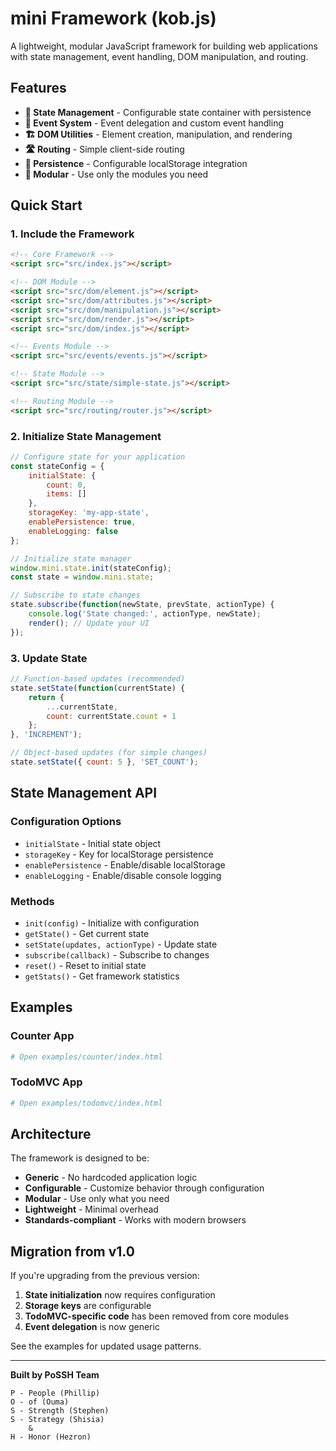 # mini Framework (kob.js)

A lightweight, modular JavaScript framework for building web applications with state management, event handling, DOM manipulation, and routing.

## Features

- **🔄 State Management** - Configurable state container with persistence
- **🎯 Event System** - Event delegation and custom event handling
- **🏗️ DOM Utilities** - Element creation, manipulation, and rendering
- **🛣️ Routing** - Simple client-side routing
- **💾 Persistence** - Configurable localStorage integration
- **🔧 Modular** - Use only the modules you need

## Quick Start

### 1. Include the Framework

```html
<!-- Core Framework -->
<script src="src/index.js"></script>

<!-- DOM Module -->
<script src="src/dom/element.js"></script>
<script src="src/dom/attributes.js"></script>
<script src="src/dom/manipulation.js"></script>
<script src="src/dom/render.js"></script>
<script src="src/dom/index.js"></script>

<!-- Events Module -->
<script src="src/events/events.js"></script>

<!-- State Module -->
<script src="src/state/simple-state.js"></script>

<!-- Routing Module -->
<script src="src/routing/router.js"></script>
```

### 2. Initialize State Management

```javascript
// Configure state for your application
const stateConfig = {
    initialState: {
        count: 0,
        items: []
    },
    storageKey: 'my-app-state',
    enablePersistence: true,
    enableLogging: false
};

// Initialize state manager
window.mini.state.init(stateConfig);
const state = window.mini.state;

// Subscribe to state changes
state.subscribe(function(newState, prevState, actionType) {
    console.log('State changed:', actionType, newState);
    render(); // Update your UI
});
```

### 3. Update State

```javascript
// Function-based updates (recommended)
state.setState(function(currentState) {
    return {
        ...currentState,
        count: currentState.count + 1
    };
}, 'INCREMENT');

// Object-based updates (for simple changes)
state.setState({ count: 5 }, 'SET_COUNT');
```

## State Management API

### Configuration Options

- `initialState` - Initial state object
- `storageKey` - Key for localStorage persistence
- `enablePersistence` - Enable/disable localStorage
- `enableLogging` - Enable/disable console logging

### Methods

- `init(config)` - Initialize with configuration
- `getState()` - Get current state
- `setState(updates, actionType)` - Update state
- `subscribe(callback)` - Subscribe to changes
- `reset()` - Reset to initial state
- `getStats()` - Get framework statistics

## Examples

### Counter App
```bash
# Open examples/counter/index.html
```

### TodoMVC App
```bash
# Open examples/todomvc/index.html
```

## Architecture

The framework is designed to be:

- **Generic** - No hardcoded application logic
- **Configurable** - Customize behavior through configuration
- **Modular** - Use only what you need
- **Lightweight** - Minimal overhead
- **Standards-compliant** - Works with modern browsers

## Migration from v1.0

If you're upgrading from the previous version:

1. **State initialization** now requires configuration
2. **Storage keys** are configurable
3. **TodoMVC-specific code** has been removed from core modules
4. **Event delegation** is now generic

See the examples for updated usage patterns.

---

**Built by PoSSH Team**
```
P - People (Phillip)
O - of (Ouma)
S - Strength (Stephen)
S - Strategy (Shisia)
    &
H - Honor (Hezron)
```